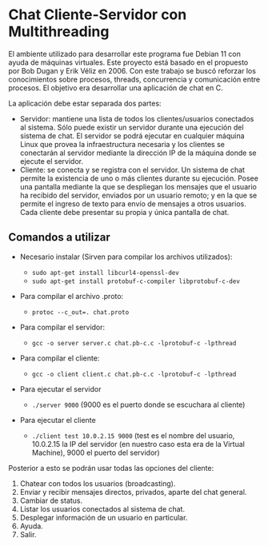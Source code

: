 # Chat Cliente-Servidor con Multithreading

El ambiente utilizado para desarrollar este programa fue Debian 11 con ayuda de máquinas virtuales. Este proyecto está basado en el propuesto por Bob Dugan y Erik Véliz en 2006. Con este trabajo se buscó reforzar los conocimientos sobre procesos, threads, concurrencia y comunicación entre procesos. El objetivo era desarrollar una aplicación de chat en C.

La aplicación debe estar separada dos partes:
- Servidor: mantiene una lista de todos los clientes/usuarios conectados al sistema. Sólo puede existir un servidor durante una ejecución del sistema de chat. El servidor se podrá ejecutar en cualquier máquina Linux que provea la infraestructura necesaria y los clientes se conectarán al servidor mediante la dirección IP de la máquina donde se ejecute el servidor.
- Cliente: se conecta y se registra con el servidor. Un sistema de chat permite la existencia de uno o más clientes durante su ejecución. Posee una pantalla mediante la que se despliegan los mensajes que el usuario ha recibido del servidor, enviados por un usuario remoto; y en la que se permite el ingreso de texto para envío de mensajes a otros usuarios. Cada cliente debe presentar su propia y única pantalla de chat.

## Comandos a utilizar
- Necesario instalar (Sirven para compilar los archivos utilizados):
  - `sudo apt-get install libcurl4-openssl-dev`
  - `sudo apt-get install protobuf-c-compiler libprotobuf-c-dev`
- Para compilar el archivo .proto:
  - `protoc --c_out=. chat.proto`
  
- Para compilar el servidor:
  - `gcc -o server server.c chat.pb-c.c -lprotobuf-c -lpthread`
  
- Para compilar el cliente:
  - `gcc -o client client.c chat.pb-c.c -lprotobuf-c -lpthread`
  
- Para ejecutar el servidor
  - `./server 9000` (9000 es el puerto donde se escuchara al cliente)
  
- Para ejecutar el cliente
  - `./client test 10.0.2.15 9000` (test es el nombre del usuario, 10.0.2.15 la IP del servidor (en nuestro caso esta era de la Virtual Machine), 9000 el puerto del servidor)
  
Posterior a esto se podrán usar todas las opciones del cliente:
1. Chatear con todos los usuarios (broadcasting).
2. Enviar y recibir mensajes directos, privados, aparte del chat general.
3. Cambiar de status.
4. Listar los usuarios conectados al sistema de chat.
5. Desplegar información de un usuario en particular.
6. Ayuda.
7. Salir.
